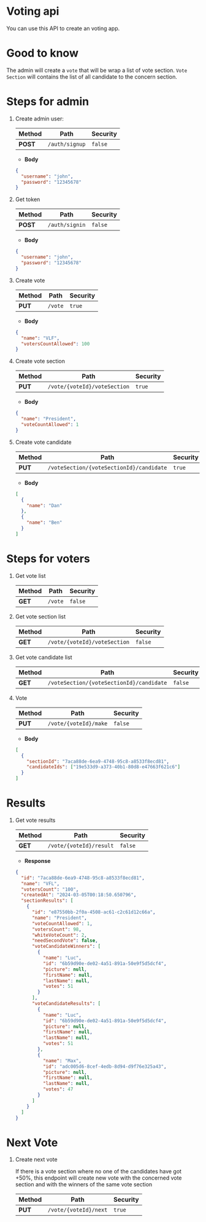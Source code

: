 # Voting api

You can use this API to create an voting app.

# Good to know

The admin will create a `vote` that will be wrap a list of vote section.
`Vote Section` will contains the list of all candidate to the concern section.

# Steps for admin

1. Create admin user:

   | **Method** | **Path**       | **Security** |
   | ---------- | -------------- | ------------ |
   | **POST**   | `/auth/signup` | `false`      |

   - **Body**

   ```json
   {
     "username": "john",
     "password": "12345678"
   }
   ```

2. Get token

   | **Method** | **Path**       | **Security** |
   | ---------- | -------------- | ------------ |
   | **POST**   | `/auth/signin` | `false`      |

   - **Body**

   ```json
   {
     "username": "john",
     "password": "12345678"
   }
   ```

3. Create vote

   | **Method** | **Path** | **Security** |
   | ---------- | -------- | ------------ |
   | **PUT**    | `/vote`  | `true`       |

   - **Body**

   ```json
   {
     "name": "VLF",
     "votersCountAllowed": 100
   }
   ```

4. Create vote section

   | **Method** | **Path**                     | **Security** |
   | ---------- | ---------------------------- | ------------ |
   | **PUT**    | `/vote/{voteId}/voteSection` | `true`       |

   - **Body**

   ```json
   {
     "name": "President",
     "voteCountAllowed": 1
   }
   ```

5. Create vote candidate

   | **Method** | **Path**                                 | **Security** |
   | ---------- | ---------------------------------------- | ------------ |
   | **PUT**    | `/voteSection/{voteSectionId}/candidate` | `true`       |

   - **Body**

   ```json
   [
     {
       "name": "Dan"
     },
     {
       "name": "Ben"
     }
   ]
   ```

# Steps for voters

1. Get vote list

   | **Method** | **Path** | **Security** |
   | ---------- | -------- | ------------ |
   | **GET**    | `/vote`  | `false`      |

2. Get vote section list

   | **Method** | **Path**                     | **Security** |
   | ---------- | ---------------------------- | ------------ |
   | **GET**    | `/vote/{voteId}/voteSection` | `false`      |

3. Get vote candidate list

   | **Method** | **Path**                                 | **Security** |
   | ---------- | ---------------------------------------- | ------------ |
   | **GET**    | `/voteSection/{voteSectionId}/candidate` | `false`      |

4. Vote

   | **Method** | **Path**              | **Security** |
   | ---------- | --------------------- | ------------ |
   | **PUT**    | `/vote/{voteId}/make` | `false`      |

   - **Body**

   ```json
   [
     {
       "sectionId": "7aca88de-6ea9-4748-95c8-a8533f8ecd81",
       "candidateIds": ["19e533d9-a373-40b1-80d8-e47663f621c6"]
     }
   ]
   ```

# Results

1. Get vote results

   | **Method** | **Path**                | **Security** |
   | ---------- | ----------------------- | ------------ |
   | **GET**    | `/vote/{voteId}/result` | `false`      |

   - **Response**

   ```json
   {
     "id": "7aca88de-6ea9-4748-95c8-a8533f8ecd81",
     "name": "VFL",
     "votersCount": "100",
     "createdAt": "2024-03-05T00:18:50.650796",
     "sectionResults": [
       {
         "id": "e87550bb-2f0a-4508-ac61-c2c61d12c66a",
         "name": "President",
         "voteCountAllowed": 1,
         "votersCount": 98,
         "whiteVoteCount": 2,
         "needSecondVote": false,
         "voteCandidateWinners": [
           {
             "name": "Luc",
             "id": "6b59d90e-de02-4a51-891a-50e9f5d5dcf4",
             "picture": null,
             "firstName": null,
             "lastName": null,
             "votes": 51
           }
         ],
         "voteCandidateResults": [
           {
             "name": "Luc",
             "id": "6b59d90e-de02-4a51-891a-50e9f5d5dcf4",
             "picture": null,
             "firstName": null,
             "lastName": null,
             "votes": 51
           },
           {
             "name": "Max",
             "id": "adc005d6-8cef-4edb-8d94-d9f76e325a43",
             "picture": null,
             "firstName": null,
             "lastName": null,
             "votes": 47
           }
         ]
       }
     ]
   }
   ```

# Next Vote

1. Create next vote

   If there is a vote section where no one of the candidates have got +50%, this endpoint will create new vote with the concerned vote section and with the winners of the same vote section

   | **Method** | **Path**              | **Security** |
   | ---------- | --------------------- | ------------ |
   | **PUT**    | `/vote/{voteId}/next` | `true`       |
